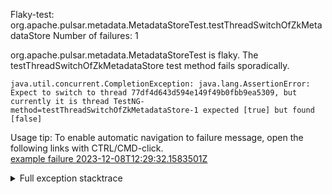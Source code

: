         
Flaky-test: org.apache.pulsar.metadata.MetadataStoreTest.testThreadSwitchOfZkMetadataStore
Number of failures: 1

org.apache.pulsar.metadata.MetadataStoreTest is flaky. The testThreadSwitchOfZkMetadataStore test method fails sporadically.

```
java.util.concurrent.CompletionException: java.lang.AssertionError: Expect to switch to thread 77df4d643d594e149f49b0fbb9ea5309, but currently it is thread TestNG-method=testThreadSwitchOfZkMetadataStore-1 expected [true] but found [false]
```

Usage tip: To enable automatic navigation to failure message, open the following links with CTRL/CMD-click.  
[example failure 2023-12-08T12:29:32.1583501Z](https://github.com/apache/pulsar/actions/runs/7141127384/job/19448168692#step:11:253)  


<details>
<summary>Full exception stacktrace</summary>
<code><pre>
java.util.concurrent.CompletionException: java.lang.AssertionError: Expect to switch to thread 77df4d643d594e149f49b0fbb9ea5309, but currently it is thread TestNG-method=testThreadSwitchOfZkMetadataStore-1 expected [true] but found [false]
	at java.base/java.util.concurrent.CompletableFuture.encodeThrowable(CompletableFuture.java:315)
	at java.base/java.util.concurrent.CompletableFuture.completeThrowable(CompletableFuture.java:320)
	at java.base/java.util.concurrent.CompletableFuture.uniExceptionally(CompletableFuture.java:994)
	at java.base/java.util.concurrent.CompletableFuture.uniExceptionallyStage(CompletableFuture.java:1008)
	at java.base/java.util.concurrent.CompletableFuture.exceptionally(CompletableFuture.java:2364)
	at org.apache.pulsar.metadata.MetadataStoreTest.testThreadSwitchOfZkMetadataStore(MetadataStoreTest.java:492)
	at java.base/jdk.internal.reflect.NativeMethodAccessorImpl.invoke0(Native Method)
	at java.base/jdk.internal.reflect.NativeMethodAccessorImpl.invoke(NativeMethodAccessorImpl.java:77)
	at java.base/jdk.internal.reflect.DelegatingMethodAccessorImpl.invoke(DelegatingMethodAccessorImpl.java:43)
	at java.base/java.lang.reflect.Method.invoke(Method.java:568)
	at org.testng.internal.invokers.MethodInvocationHelper.invokeMethod(MethodInvocationHelper.java:139)
	at org.testng.internal.invokers.InvokeMethodRunnable.runOne(InvokeMethodRunnable.java:47)
	at org.testng.internal.invokers.InvokeMethodRunnable.call(InvokeMethodRunnable.java:76)
	at org.testng.internal.invokers.InvokeMethodRunnable.call(InvokeMethodRunnable.java:11)
	at java.base/java.util.concurrent.FutureTask.run(FutureTask.java:264)
	at java.base/java.util.concurrent.ThreadPoolExecutor.runWorker(ThreadPoolExecutor.java:1136)
	at java.base/java.util.concurrent.ThreadPoolExecutor$Worker.run(ThreadPoolExecutor.java:635)
	at java.base/java.lang.Thread.run(Thread.java:840)
Caused by: java.lang.AssertionError: Expect to switch to thread 77df4d643d594e149f49b0fbb9ea5309, but currently it is thread TestNG-method=testThreadSwitchOfZkMetadataStore-1 expected [true] but found [false]
	at org.testng.Assert.fail(Assert.java:110)
	at org.testng.Assert.failNotEquals(Assert.java:1577)
	at org.testng.Assert.assertTrue(Assert.java:56)
	at org.apache.pulsar.metadata.MetadataStoreTest.lambda$testThreadSwitchOfZkMetadataStore$2(MetadataStoreTest.java:460)
	at org.apache.pulsar.metadata.MetadataStoreTest.lambda$testThreadSwitchOfZkMetadataStore$9(MetadataStoreTest.java:493)
	at java.base/java.util.concurrent.CompletableFuture.uniExceptionally(CompletableFuture.java:990)
	... 15 more

</pre></code>
</details>

